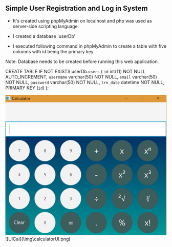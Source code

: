 ## Simple User Registration and Log in System

* It's created using phpMyAdmin on localhost and php was used as server-side scripting language.

* I created a database 'userDb'
* I executed following command in phpMyAdmin to create a table with five columns with id being the primary key.

Note: Database needs to be created before running this web application.

CREATE TABLE IF NOT EXISTS userDb.`users` (
 `id` int(11) NOT NULL AUTO_INCREMENT,
 `username` varchar(50) NOT NULL,
 `email` varchar(50) NOT NULL,
 `password` varchar(50) NOT NULL,
 `trn_date` datetime NOT NULL,
 PRIMARY KEY (`id`)
 );

<img src="img/calculatorUI.png">
 ![UICal](\img\calculatorUI.png)
